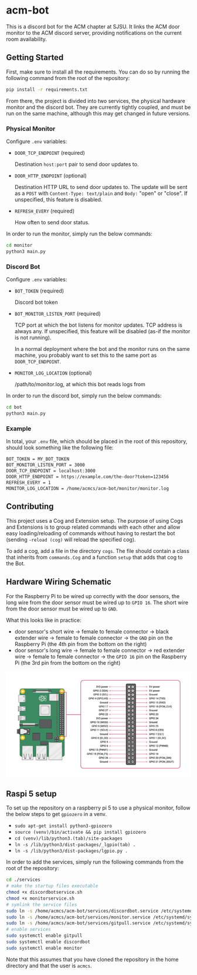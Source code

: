 # acm-bot

This is a discord bot for the ACM chapter at SJSU. It links
the ACM door monitor to the ACM discord server, providing notifications
on the current room availability.

## Getting Started

First, make sure to install all the requirements. You can do so by running the following command
from the root of the repository:

```sh
pip install -r requirements.txt
```

From there, the project is divided into two services, the physical hardware monitor and the discord bot. They are currently tightly coupled,
and must be run on the same machine, although this may get changed in future versions.

### Physical Monitor

Configure `.env` variables:

- `DOOR_TCP_ENDPOINT` (required)

  Destination `host:port` pair to send door updates to.

- `DOOR_HTTP_ENDPOINT` (optional)

  Destination HTTP URL to send door updates to. The update will be sent as a `POST` with `Content-Type: text/plain` and `Body:` "open" or "close". 
  If unspecified, this feature is disabled.

- `REFRESH_EVERY` (required)

  How often to send door status.

In order to run the monitor, simply run the below commands:

```sh
cd monitor
python3 main.py
```

### Discord Bot

Configure `.env` variables:

- `BOT_TOKEN` (required)

  Discord bot token

- `BOT_MONITOR_LISTEN_PORT` (required)

  TCP port at which the bot listens for monitor updates. TCP address is always any.
  If unspecified, this feature will be disabled (as-if the monitor is not running).

  In a normal deployment where the bot and the monitor runs on the same machine, you probably want to set this to the same port as `DOOR_TCP_ENDPOINT`.

- `MONITOR_LOG_LOCATION` (optional)

  /path/to/monitor.log, at which this bot reads logs from 

In order to run the discord bot, simply run the below commands:

```sh
cd bot
python3 main.py
```

### Example

In total, your `.env` file, which should be placed in the root of this repository,
should look something like the following file:

```
BOT_TOKEN = MY_BOT_TOKEN
BOT_MONITOR_LISTEN_PORT = 3000
DOOR_TCP_ENDPOINT = localhost:3000
DOOR_HTTP_ENDPOINT = https://example.com/the-door?token=123456
REFRESH_EVERY = 1
MONITOR_LOG_LOCATION = /home/acmcs/acm-bot/monitor/monitor.log
```

## Contributing

This project uses a Cog and Extension setup. The purpose of using Cogs and
Extensions is to group related commands with each other and allow easy loading/reloading
of commands without having to restart the bot (sending `-reload (cog)` will reload the specified cog).

To add a cog, add a file in the directory `cogs`. The file should contain a class that
inherits from `commands.Cog` and a function `setup` that adds that cog to the Bot.

## Hardware Wiring Schematic

For the Raspberry Pi to be wired up correctly with the door sensors, the long wire
from the door sensor must be wired up to `GPIO 16`. The short wire from the door sensor must
be wired up to `GND`.

What this looks like in practice:

- door sensor's short wire &rarr; female to female connector &rarr; black extender wire &rarr; female to female connector &rarr;
  the `GND` pin on the Raspberry Pi (the 4th pin from the bottom on the right)
- door sensor's long wire &rarr; female to female connector &rarr; red extender wire &rarr; female to female connector &rarr;
  the `GPIO 16` pin on the Raspberry Pi (the 3rd pin from the bottom on the right)

![pinout](image.png)

## Raspi 5 setup

To set up the repository on a raspberry pi 5 to use a physical monitor, follow the below steps to get `gpiozero` in a venv.

- `sudo apt-get install python3-gpiozero`
- `source (venv)/bin/activate && pip install gpiozero`
- `cd (venv)/lib/python3.(tab)/site-packages`
- `ln -s /lib/python3/dist-packages/_lgpio(tab) .`
- `ln -s /lib/python3/dist-packages/lgpio.py .`

In order to add the services, simply run the following commands from the root of the repository:

```sh
cd ./services
# make the startup files executable
chmod +x discordbotservice.sh
chmod +x monitorservice.sh
# symlink the service files
sudo ln -s /home/acmcs/acm-bot/services/discordbot.service /etc/systemd/system/
sudo ln -s /home/acmcs/acm-bot/services/monitor.service /etc/systemd/system/
sudo ln -s /home/acmcs/acm-bot/services/gitpull.service /etc/systemd/system/
# enable services
sudo systemctl enable gitpull
sudo systemctl enable discordbot
sudo systemctl enable monitor
```

Note that this assumes that you have cloned the repository in the home directory and that the user is `acmcs`.

